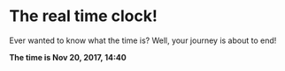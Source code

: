 # The real time clock!

Ever wanted to know what the time is? Well, your journey is about to end!

**The time is Nov 20, 2017, 14:40**